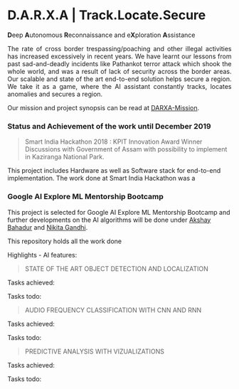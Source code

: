 # D.A.R.X.A | Track.Locate.Secure
<b>D</b>eep <b>A</b>utonomous <b>R</b>econnaissance and e<b>X</b>ploration <b>A</b>ssistance</b>

<p align="justify">The rate of cross border trespassing/poaching and other illegal activities has increased excessively in recent years. We have learnt our lessons from past sad-and-deadly incidents like Pathankot terror attack which shook the whole world, and was a result of lack of security across the border areas. Our scalable and state of the art end-to-end solution helps secure a region. We take it as a game, where the AI assistant constantly tracks, locates anomalies and secures a region.</p>

Our mission and project synopsis can be read at [DARXA-Mission](http://www.darxa.in/mission.html).

### Status and Achievement of the work until December 2019

> Smart India Hackathon 2018 : KPIT Innovation Award Winner
> Discussions with Government of Assam with possibility to implement in Kaziranga National Park.

This project includes Hardware as well as Software stack for end-to-end implementation. The work done at Smart India Hackathon was a 

### Google AI Explore ML Mentorship Bootcamp

This project is selected for Google AI Explore ML Mentorship Bootcamp and further developments on the AI algorithms will be done under [Akshay Bahadur](https://www.linkedin.com/in/akshaybahadur21/) and [Nikita Gandhi](https://www.linkedin.com/in/nikita-gandhi01/).

This repository holds all the work done 


Highlights - AI features:

> STATE OF THE ART OBJECT DETECTION AND LOCALIZATION

Tasks achieved:


Tasks todo:

> AUDIO FREQUENCY CLASSIFICATION WITH CNN AND RNN

Tasks achieved:


Tasks todo:

> PREDICTIVE ANALYSIS WITH VIZUALIZATIONS

Tasks achieved:


Tasks todo:

